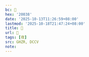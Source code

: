 ```yaml
---
bc: 𠀸
hex: '20038'
date: '2025-10-13T11:26:59+08:00'
lastmod: '2025-10-18T21:47:24+08:00'
title: 󰔳
url: 󰔳
tags: [夜]
src: GHZR, DCCV
note:
---
```

